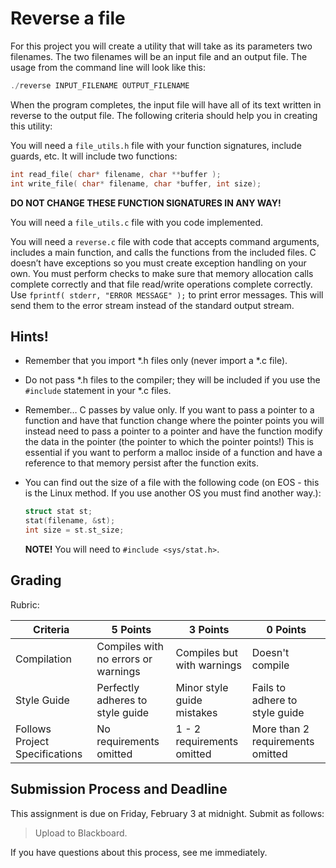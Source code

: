 # Reverse a file

For this project you will create a utility that will take as its parameters two filenames. The two filenames will be an input file and an output file. The usage from the command line will look like this:

```C
./reverse INPUT_FILENAME OUTPUT_FILENAME
```

When the program completes, the input file will have all of its text written in reverse to the output file. The following criteria should help you in creating this utility:

You will need a ```file_utils.h``` file with your function signatures, include guards, etc. It will include two functions:

```C
int read_file( char* filename, char **buffer );
int write_file( char* filename, char *buffer, int size);
```

**DO NOT CHANGE THESE FUNCTION SIGNATURES IN ANY WAY!**

You will need a ```file_utils.c``` file with you code implemented.

You will need a ```reverse.c``` file with code that accepts command arguments, includes a main function, and calls the functions from the included files.
C doesn’t have exceptions so you must create exception handling on your own. You must perform checks to make sure that memory allocation calls complete correctly and that file read/write operations complete correctly.
Use ```fprintf( stderr, "ERROR MESSAGE" );``` to print error messages. This will send them to the error stream instead of the standard output stream.

## Hints!

- Remember that you import \*.h files only (never import a \*.c file).

- Do not pass \*.h files to the compiler; they will be included if you use the ```#include``` statement in your \*.c files.

- Remember… C passes by value only. If you want to pass a pointer to a function and have that function change where the pointer points you will instead need to pass a pointer to a pointer and have the function modify the data in the pointer (the pointer to which the pointer points!) This is essential if you want to perform a malloc inside of a function and have a reference to that memory persist after the function exits.

- You can find out the size of a file with the following code (on EOS - this is the Linux method.  If you use another OS you must find another way.):

  ```C
  struct stat st;
  stat(filename, &st);
  int size = st.st_size;
  ```

  **NOTE!** You will need to ```#include <sys/stat.h>```.

## Grading

Rubric:

| Criteria | 5 Points | 3 Points | 0 Points |
|----------|----------|----------|----------|
| Compilation | Compiles with no errors or warnings | Compiles but with warnings | Doesn't compile |
| Style Guide | Perfectly adheres to style guide | Minor style guide mistakes | Fails to adhere to style guide |
| Follows Project Specifications | No requirements omitted | 1 - 2 requirements omitted | More than 2 requirements omitted |


## Submission Process and Deadline

This assignment is due on Friday, February 3 at midnight. Submit as follows:

>Upload to Blackboard.

If you have questions about this process, see me immediately.

